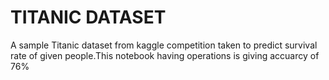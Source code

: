 # TITANIC DATASET

A sample Titanic dataset from kaggle competition taken to predict survival rate of given people.This notebook having operations is   giving accuarcy of 76%
